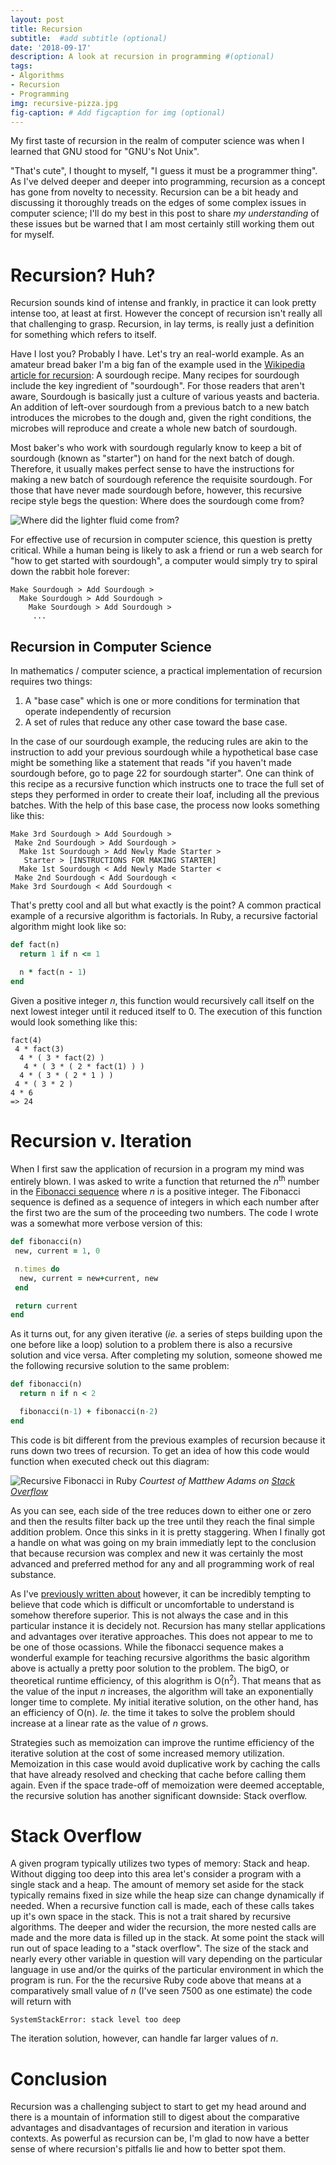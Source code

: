 ```yaml
---
layout: post
title: Recursion
subtitle:  #add subtitle (optional)
date: '2018-09-17'
description: A look at recursion in programming #(optional)
tags:
- Algorithms
- Recursion
- Programming
img: recursive-pizza.jpg
fig-caption: # Add figcaption for img (optional)
---
```


My first taste of recursion in the realm of computer science was when I learned that GNU stood for "GNU's Not Unix".
<!-- more -->
"That's cute", I thought to myself, "I guess it must be a programmer thing". As I've delved deeper and deeper into programming, recursion as a concept has gone from novelty to necessity. Recursion can be a bit heady and discussing it thoroughly treads on the edges of some complex issues in computer science; I'll do my best in this post to share *my understanding* of these issues but be warned that I am most certainly still working them out for myself.

# Recursion? Huh?

Recursion sounds kind of intense and frankly, in practice it can look pretty intense too, at least at first. However the concept of recursion isn't really all that challenging to grasp. Recursion, in lay terms, is really just a definition for something which refers to itself.

Have I lost you? Probably I have. Let's try an real-world example. As an amateur bread baker I'm a big fan of the example used in the [Wikipedia article for recursion](https://en.wikipedia.org/wiki/Recursion): A sourdough recipe. Many recipes for sourdough include the key ingredient of "sourdough". For those readers that aren't aware, Sourdough is basically just a culture of various yeasts and bacteria. An addition of left-over sourdough from a previous batch to a new batch introduces the microbes to the dough and, given the right conditions, the microbes will reproduce and create a whole new batch of sourdough.

Most baker's who work with sourdough regularly know to keep a bit of sourdough (known as "starter") on hand for the next batch of dough. Therefore, it usually makes perfect sense to have the instructions for making a new batch of sourdough reference the requisite sourdough. For those that have never made sourdough before, however, this recursive recipe style begs the question: Where does the sourdough come from?

![Where did the lighter fluid come from?](/assets/img/GOB.jpg)

For effective use of recursion in computer science, this question is pretty critical. While a human being is likely to ask a friend or run a web search for "how to get started with sourdough", a computer would simply try to spiral down the rabbit hole forever:

```
Make Sourdough > Add Sourdough >
  Make Sourdough > Add Sourdough >
    Make Sourdough > Add Sourdough >
     ...
```
## Recursion in Computer Science
In mathematics / computer science, a practical implementation of recursion requires two things:

1. A "base case" which is one or more conditions for termination that operate independently of recursion
2. A set of rules that reduce any other case toward the base case.

In the case of our sourdough example, the reducing rules are akin to the instruction to add your previous sourdough while a hypothetical base case might be something like a statement that reads "if you haven't made sourdough before, go to page 22 for sourdough starter". One can think of this recipe as a recursive function which instructs one to trace the full set of steps they performed in order to create their loaf, including all the previous batches. With the help of this base case, the process now looks something like this:

```
Make 3rd Sourdough > Add Sourdough >
 Make 2nd Sourdough > Add Sourdough >
  Make 1st Sourdough > Add Newly Made Starter >
   Starter > [INSTRUCTIONS FOR MAKING STARTER]
  Make 1st Sourdough < Add Newly Made Starter <
 Make 2nd Sourdough < Add Sourdough <
Make 3rd Sourdough < Add Sourdough <
```

That's pretty cool and all but what exactly is the point? A common practical example of a recursive algorithm is factorials. In Ruby, a recursive factorial algorithm might look like so:

```ruby
def fact(n)
  return 1 if n <= 1

  n * fact(n - 1)
end
```

Given a positive integer *n*, this function would recursively call itself on the next lowest integer until it reduced itself to 0. The execution of this function would look something like this:

```
fact(4)
 4 * fact(3)
  4 * ( 3 * fact(2) )
   4 * ( 3 * ( 2 * fact(1) ) )
  4 * ( 3 * ( 2 * 1 ) )
 4 * ( 3 * 2 )
4 * 6
=> 24
```

# Recursion v. Iteration

When I first saw the application of recursion in a program my mind was entirely blown. I was asked to write a function that returned the *n*<sup>th</sup> number in the [Fibonacci sequence](https://en.wikipedia.org/wiki/Fibonacci_number) where *n* is a positive integer. The Fibonacci sequence is defined as a sequence of integers in which each number after the first two are the sum of the proceeding two numbers. The code I wrote was a somewhat more verbose version of this:

```ruby
def fibonacci(n)
 new, current = 1, 0

 n.times do
  new, current = new+current, new
 end

 return current
end
```

As it turns out, for any given iterative (*ie.* a series of steps building upon the one before like a loop) solution to a problem there is also a recursive solution and vice versa. After completing my solution, someone showed me the following recursive solution to the same problem:

```ruby
def fibonacci(n)
  return n if n < 2

  fibonacci(n-1) + fibonacci(n-2)
end
```

This code is bit different from the previous examples of recursion because it runs down two trees of recursion. To get an idea of how this code would function when executed check out this diagram:

![Recursive Fibonacci in Ruby](/assets/img/recursive_fibonacci.png)
*Courtest of Matthew Adams on [Stack Overflow](https://stackoverflow.com/a/13708736)*

As you can see, each side of the tree reduces down to either one or zero and then the results filter back up the tree until they reach the final simple addition problem. Once this sinks in it is pretty staggering. When I finally got a handle on what was going on my brain immediatly lept to the conclusion that because recursion was complex and new it was certainly the most advanced and preferred method for any and all programming work of real substance.

As I've [previously written about](/what-makes-good-code) however, it can be incredibly tempting to believe that code which is difficult or uncomfortable to understand is somehow therefore superior. This is not always the case and in this particular instance it is decidely not. Recursion has many stellar applications and advantages over iterative approaches. This does not appear to me to be one of those ocassions. While the fibonacci sequence makes a wonderful example for teaching recursive algorithms the basic algorithm above is actually a pretty poor solution to the problem. The bigO, or theoretical runtime efficiency, of this alogrithm is O(n<sup>2</sup>). That means that as the value of the input *n* increases, the algorithm will take an exponentially longer time to complete. My initial iterative solution, on the other hand, has an efficiency of O(n). *Ie.* the time it takes to solve the problem should increase at a linear rate as the value of *n* grows.

Strategies such as memoization can improve the runtime efficiency of the iterative solution at the cost of some increased memory utilization.  Memoization in this case would avoid duplicative work by caching the calls that have already resolved and checking that cache before calling them again. Even if the space trade-off of memoization were deemed acceptable, the recursive solution has another significant downside: Stack overflow.

# Stack Overflow

A given program typically utilizes two types of memory: Stack and heap. Without digging too deep into this area let's consider a program with a single stack and a heap. The amount of memory set aside for the stack typically remains fixed in size while the heap size can change dynamically if needed. When a recursive function call is made, each of these calls takes up it's own space in the stack. This is not a trait shared by recursive algorithms. The deeper and wider the recursion, the more nested calls are made and the more data is filled up in the stack. At some point the stack will run out of space leading to a "stack overflow". The size of the stack and nearly every other variable in question will vary depending on the particular language in use and/or the quirks of the particular environment in which the program is run. For the the recursive Ruby code above that means at a comparatively small value of *n* (I've seen 7500 as one estimate) the code will return with

`SystemStackError: stack level too deep`

The iteration solution, however, can handle far larger values of *n*.

# Conclusion

Recursion was a challenging subject to start to get my head around and there is a mountain of information still to digest about the comparative advantages and disadvantages of recursion and iteration in various contexts. As powerful as recursion can be, I'm glad to now have a better sense of where recursion's pitfalls lie and how to better spot them.
